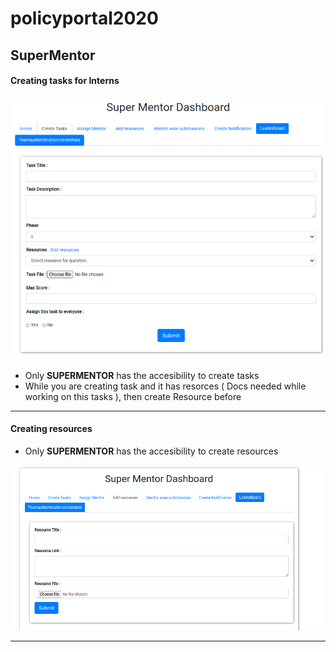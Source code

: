 # policyportal2020

## SuperMentor
#### Creating tasks for Interns 

<img src='task_create.png' />

* Only **SUPERMENTOR** has the accesibility to create tasks
* While you are creating task and it has resorces ( Docs needed while working on this tasks ), then create Resource before 

---

#### Creating resources
* Only **SUPERMENTOR** has the accesibility to create resources

<img src='add_resource.png' />

---

